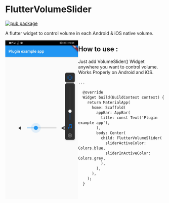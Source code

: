 # FlutterVolumeSlider

[![pub package](https://img.shields.io/pub/v/flutter_volume_slider.svg)](https://pub.dev/packages/flutter_volume_slider)

A flutter widget to control volume in each Android & iOS native volume.

<img src="sample.jpg" style="float: left; height:500px; " />

## How to use :

Just add VolumeSlider() Widget anywhere you want to control volume. Works Properly on Android and iOS.

```
...

  @override
  Widget build(BuildContext context) {
    return MaterialApp(
      home: Scaffold(
        appBar: AppBar(
          title: const Text('Plugin example app'),
        ),
        body: Center(
          child: FlutterVolumeSlider(
            sliderActiveColor: Colors.blue,
            sliderInActiveColor: Colors.grey,
          ),
        ),
      ),
    );
  }

```

